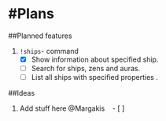 #Plans
======
##Planned features
1. `!ships`- command
    - [x] Show information about specified ship.
    - [ ] Search for ships, zens and auras.
    - [ ] List all ships with specified properties .

##Ideas
1.  Add stuff here @Margakis
    - [ ] 
